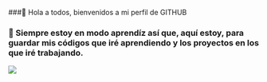 ###👋 Hola a todos, bienvenidos a mi perfil de GITHUB

### 🌱 Siempre estoy en modo aprendíz así que, aquí estoy, para guardar mis códigos que iré aprendiendo y los proyectos en los que iré trabajando. 

![](https://www.canva.com/design/DAFNVuog6Z4/e6bkJPm4WKeCnrEBasKL6w/view?utm_content=DAFNVuog6Z4&utm_campaign=designshare&utm_medium=link&utm_source=homepage_design_menu)
<!--
**alexmarsanchez/AlexmarSanchez** is a ✨ _special_ ✨ repository because its `README.md` (this file) appears on your GitHub profile.

Here are some ideas to get you started:

- 🔭 I’m currently working on ...
- 🌱 I’m currently learning ...
- 👯 I’m looking to collaborate on ...
- 🤔 I’m looking for help with ...
- 💬 Ask me about ...
- 📫 How to reach me: ...
- 😄 Pronouns: ...
- ⚡ Fun fact: ...
-->
